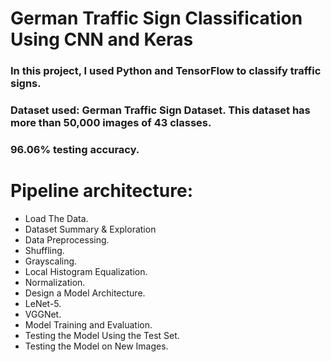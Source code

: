 # German Traffic Sign Classification Using CNN and Keras
### In this project, I used Python and TensorFlow to classify traffic signs.
### Dataset used: German Traffic Sign Dataset. This dataset has more than 50,000 images of 43 classes.
### 96.06% testing accuracy.

# Pipeline architecture:
- Load The Data.
- Dataset Summary & Exploration
- Data Preprocessing.
- Shuffling.
- Grayscaling.
- Local Histogram Equalization.
- Normalization.
- Design a Model Architecture.
- LeNet-5.
- VGGNet.
- Model Training and Evaluation.
- Testing the Model Using the Test Set.
- Testing the Model on New Images.

